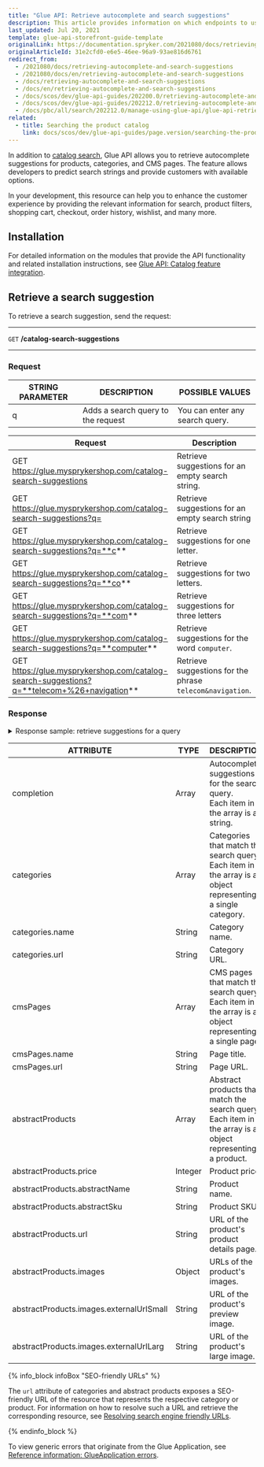 ```yaml
---
title: "Glue API: Retrieve autocomplete and search suggestions"
description: This article provides information on which endpoints to use to get search and auto-completion suggestions for your products, categories, and CMS fields.
last_updated: Jul 20, 2021
template: glue-api-storefront-guide-template
originalLink: https://documentation.spryker.com/2021080/docs/retrieving-autocomplete-and-search-suggestions
originalArticleId: 31e2cfd0-e6e5-46ee-96a9-93ae816d6761
redirect_from:
  - /2021080/docs/retrieving-autocomplete-and-search-suggestions
  - /2021080/docs/en/retrieving-autocomplete-and-search-suggestions
  - /docs/retrieving-autocomplete-and-search-suggestions
  - /docs/en/retrieving-autocomplete-and-search-suggestions
  - /docs/scos/dev/glue-api-guides/202200.0/retrieving-autocomplete-and-search-suggestions.html
  - /docs/scos/dev/glue-api-guides/202212.0/retrieving-autocomplete-and-search-suggestions.html
  - /docs/pbc/all/search/202212.0/manage-using-glue-api/glue-api-retrieve-autocomplete-and-search-suggestions.html
related:
  - title: Searching the product catalog
    link: docs/scos/dev/glue-api-guides/page.version/searching-the-product-catalog.html
---
```


In addition to [catalog search](/docs/pbc/all/search/{{page.version}}/base-shop/manage-using-glue-api/glue-api-search-the-product-catalog.html), Glue API allows you to retrieve autocomplete suggestions for products, categories, and CMS pages. The feature allows developers to predict search strings and provide customers with available options.

In your development, this resource can help you to enhance the customer experience by providing the relevant information for search, product filters, shopping cart, checkout, order history, wishlist, and many more.

## Installation

For detailed information on the modules that provide the API functionality and related installation instructions, see [Glue API: Catalog feature integration](/docs/pbc/all/search/{{page.version}}/base-shop/install-and-upgrade/install-features-and-glue-api/install-the-catalog-glue-api.html).

## Retrieve a search suggestion

To retrieve a search suggestion, send the request:

***
`GET` **/catalog-search-suggestions**
***

### Request

| STRING PARAMETER | DESCRIPTION | POSSIBLE VALUES |
| --- | --- | --- |
| q | Adds a search query to the request | You can enter any search query. |

| Request | Description |
| --- | --- |
| GET https://glue.mysprykershop.com/catalog-search-suggestions | Retrieve suggestions for an empty search string. |
| GET https://glue.mysprykershop.com/catalog-search-suggestions?q= | Retrieve suggestions for an empty search string |
| GET https://glue.mysprykershop.com/catalog-search-suggestions?q=**c** | Retrieve suggestions for one letter. |
| GET https://glue.mysprykershop.com/catalog-search-suggestions?q=**co** | Retrieve suggestions for two letters. |
| GET https://glue.mysprykershop.com/catalog-search-suggestions?q=**com** | Retrieve suggestions for three letters |
| GET https://glue.mysprykershop.com/catalog-search-suggestions?q=**computer** | Retrieve suggestions for the word `computer`. |
| GET https://glue.mysprykershop.com/catalog-search-suggestions?q=**telecom+%26+navigation** | Retrieve suggestions for the phrase `telecom&navigation`. |

### Response

<details>
<summary markdown='span'>Response sample: retrieve suggestions for a query</summary>

```json
{
    "data": [
        {
            "type": "catalog-search-suggestions",
            "id": null,
            "attributes": {
                "completion": [
                    "sony xperia z3 compact",
                    "computer"
                ],
                "categories": [
                    {
                        "name": "Computer",
                        "url": "/en/computer"
                    }
                ],
                "cmsPages": [
                    {
                        "name": "GTC",
                        "url": "/en/gtc"
                    },
                    {
                        "name": "Imprint",
                        "url": "/en/imprint"
                    },
                    {
                        "name": "Data Privacy",
                        "url": "/en/privacy"
                    }
                ],
                "abstractProducts": [
                    {
                        "price": 25584,
                        "abstractName": "Sony Xperia Z3 Compact",
                        "abstractSku": "078",
                        "url": "/en/sony-xperia-z3-compact-78",
                        "images": [
                            {
                                "externalUrlSmall": "https://images.icecat.biz/img/norm/medium/24602396-8292.jpg",
                                "externalUrlLarge": "https://images.icecat.biz/img/norm/high/24602396-8292.jpg"
                            }
                        ]
                    },
                    {
                        "price": 35711,
                        "abstractName": "Sony Xperia Z3 Compact",
                        "abstractSku": "076",
                        "url": "/en/sony-xperia-z3-compact-76",
                        "images": [
                            {
                                "externalUrlSmall": "https://images.icecat.biz/img/norm/medium/24394207-3552.jpg",
                                "externalUrlLarge": "https://images.icecat.biz/img/norm/high/24394207-3552.jpg"
                            }
                        ]
                    },
                    {
                        "price": 14554,
                        "abstractName": "Sony Xperia Z3 Compact",
                        "abstractSku": "077",
                        "url": "/en/sony-xperia-z3-compact-77",
                        "images": [
                            {
                                "externalUrlSmall": "https://images.icecat.biz/img/norm/medium/24584210-216.jpg",
                                "externalUrlLarge": "https://images.icecat.biz/img/norm/high/24584210-216.jpg"
                            }
                        ]
                    },
                    {
                        "price": 15999,
                        "abstractName": "HP Z 440",
                        "abstractSku": "126",
                        "url": "/en/hp-z-440-126",
                        "images": [
                            {
                                "externalUrlSmall": "https://images.icecat.biz/img/gallery_mediums/32770169_3402944008.jpg",
                                "externalUrlLarge": "https://images.icecat.biz/img/gallery_mediums/32770169_3402944008.jpg"
                            }
                        ]
                    },
                    {
                        "price": 9080,
                        "abstractName": "HP Z 620",
                        "abstractSku": "127",
                        "url": "/en/hp-z-620-127",
                        "images": [
                            {
                                "externalUrlSmall": "https://images.icecat.biz/img/gallery_mediums/img_22828284_medium_1483352627_419_25017.jpg",
                                "externalUrlLarge": "https://images.icecat.biz/img/norm/high/22828284-8540.jpg"
                            }
                        ]
                    },
                    {
                        "price": 10680,
                        "abstractName": "HP 200 280 G1",
                        "abstractSku": "121",
                        "url": "/en/hp-200-280-g1-121",
                        "images": [
                            {
                                "externalUrlSmall": "https://images.icecat.biz/img/gallery_mediums/img_29406823_medium_1480596185_822_26035.jpg",
                                "externalUrlLarge": "https://images.icecat.biz/img/gallery_raw/29406823_8847.png"
                            }
                        ]
                    },
                    {
                        "price": 9999,
                        "abstractName": "Fujitsu CELSIUS M740",
                        "abstractSku": "116",
                        "url": "/en/fujitsu-celsius-m740-116",
                        "images": [
                            {
                                "externalUrlSmall": "https://images.icecat.biz/img/gallery_mediums/img_29743424_medium_1484036296_797_10191.jpg",
                                "externalUrlLarge": "https://images.icecat.biz/img/norm/high/29743424-7678.jpg"
                            }
                        ]
                    },
                    {
                        "price": 5448,
                        "abstractName": "Samsung Galaxy S4 Mini",
                        "abstractSku": "064",
                        "url": "/en/samsung-galaxy-s4-mini-64",
                        "images": [
                            {
                                "externalUrlSmall": "https://images.icecat.biz/img/norm/medium/23294027-3072.jpg",
                                "externalUrlLarge": "https://images.icecat.biz/img/norm/high/23294027-3072.jpg"
                            }
                        ]
                    },
                    {
                        "price": 19700,
                        "abstractName": "Samsung Galaxy S4 Mini",
                        "abstractSku": "063",
                        "url": "/en/samsung-galaxy-s4-mini-63",
                        "images": [
                            {
                                "externalUrlSmall": "https://images.icecat.biz/img/gallery_mediums/29231675_7943.jpg",
                                "externalUrlLarge": "https://images.icecat.biz/img/gallery/29231675_7943.jpg"
                            }
                        ]
                    },
                    {
                        "price": 19137,
                        "abstractName": "Acer Chromebook CB5-311",
                        "abstractSku": "135",
                        "url": "/en/acer-chromebook-cb5-311-135",
                        "images": [
                            {
                                "externalUrlSmall": "https://images.icecat.biz/img/gallery_mediums/img_29836399_medium_1480606969_3257_31346.jpg",
                                "externalUrlLarge": "https://images.icecat.biz/img/gallery/29836399_4420.jpg"
                            }
                        ]
                    }
                ]
            },
            "links": {
                "self": "https://glue.mysprykershop.com/catalog-search-suggestions?q=comp"
            }
        }
    ],
    "links": {
        "self": "https://glue.mysprykershop.com/catalog-search-suggestions?q=comp"
    }
}
```
</details>

| ATTRIBUTE | TYPE | DESCRIPTION |
| --- | --- | --- |
| completion | Array | Autocomplete suggestions for the search query. <br> Each item in the array is a string. |
| categories | Array | Categories that match the search query. <br> Each item in the array is an object representing a single category. |
| categories.name | String | Category name. |
| categories.url | String | Category URL. |
| cmsPages | Array | CMS pages that match the search query. <br> Each item in the array is an object representing a single page. |
| cmsPages.name | String | Page title. |
| cmsPages.url | String | Page URL. |
| abstractProducts | Array | Abstract products that match the search query. <br> Each item in the array is an object representing a product. |
| abstractProducts.price | Integer | Product price. |
| abstractProducts.abstractName | String | Product name. |
| abstractProducts.abstractSku | String | Product SKU. |
| abstractProducts.url | String | URL of the product's product details page. |
| abstractProducts.images | Object | URLs of the product's images. |
| abstractProducts.images.externalUrlSmall | String | URL of the product's preview image. |
| abstractProducts.images.externalUrlLarg | String | URL of the product's large image. |

{% info_block infoBox "SEO-friendly URLs" %}

The `url` attribute of categories and abstract products exposes a SEO-friendly URL of the resource that represents the respective category or product. For information on how to resolve such a URL and retrieve the corresponding resource, see [Resolving search engine friendly URLs](/docs/scos/dev/glue-api-guides/{{page.version}}/old-glue-infrastucture/resolving-search-engine-friendly-urls.html).

{% endinfo_block %}

To view generic errors that originate from the Glue Application, see [Reference information: GlueApplication errors](/docs/scos/dev/glue-api-guides/{{page.version}}/old-glue-infrastucture/reference-information-glueapplication-errors.html).
